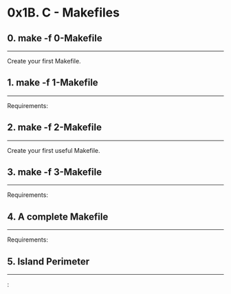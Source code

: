 # 0x1B. C - Makefiles
## 0. make -f 0-Makefile
***
Create your first Makefile.

## 1. make -f 1-Makefile
***
Requirements:

## 2. make -f 2-Makefile
***
Create your first useful Makefile.

## 3. make -f 3-Makefile
***
Requirements:

## 4. A complete Makefile
***
Requirements:

## 5. Island Perimeter
***
: 

